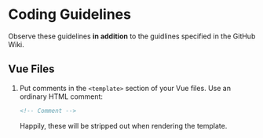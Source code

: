 # Coding Guidelines

Observe these guidelines **in addition**
to the guidlines specified in the GitHub Wiki.

## Vue Files

1. Put comments in the `<template>` section
   of your Vue files.
   Use an ordinary HTML comment:
   ```html
   <!-- Comment -->
   ``` 
   Happily, these will be stripped out
   when rendering the template.